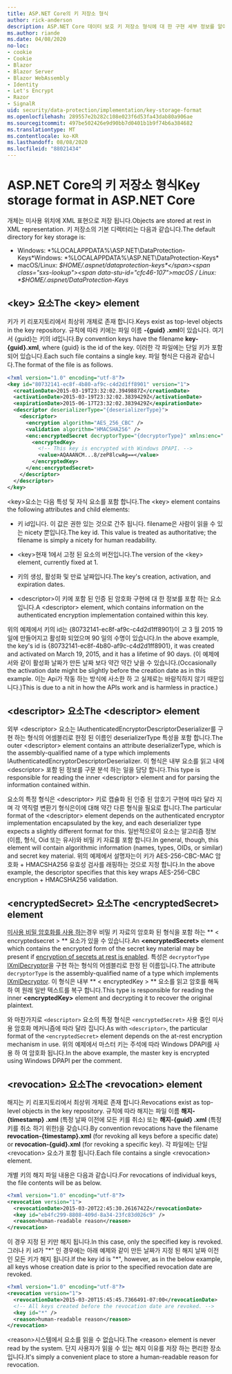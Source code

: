 ```yaml
---
title: ASP.NET Core의 키 저장소 형식
author: rick-anderson
description: ASP.NET Core 데이터 보호 키 저장소 형식에 대 한 구현 세부 정보를 알아봅니다.
ms.author: riande
ms.date: 04/08/2020
no-loc:
- cookie
- Cookie
- Blazor
- Blazor Server
- Blazor WebAssembly
- Identity
- Let's Encrypt
- Razor
- SignalR
uid: security/data-protection/implementation/key-storage-format
ms.openlocfilehash: 289557e2b282c108e023f6d53fa43dab80a906ae
ms.sourcegitcommit: 497be502426e9d90bb7d0401b1b9f74b6a384682
ms.translationtype: MT
ms.contentlocale: ko-KR
ms.lasthandoff: 08/08/2020
ms.locfileid: "88021434"
---
```

# <a name="key-storage-format-in-aspnet-core"></a><span data-ttu-id="cfc46-103">ASP.NET Core의 키 저장소 형식</span><span class="sxs-lookup"><span data-stu-id="cfc46-103">Key storage format in ASP.NET Core</span></span>

<a name="data-protection-implementation-key-storage-format"></a>

<span data-ttu-id="cfc46-104">개체는 미사용 위치에 XML 표현으로 저장 됩니다.</span><span class="sxs-lookup"><span data-stu-id="cfc46-104">Objects are stored at rest in XML representation.</span></span> <span data-ttu-id="cfc46-105">키 저장소의 기본 디렉터리는 다음과 같습니다.</span><span class="sxs-lookup"><span data-stu-id="cfc46-105">The default directory for key storage is:</span></span>

* <span data-ttu-id="cfc46-106">Windows: \*%LOCALAPPDATA%\ASP.NET\DataProtection-Keys\*</span><span class="sxs-lookup"><span data-stu-id="cfc46-106">Windows: \*%LOCALAPPDATA%\ASP.NET\DataProtection-Keys\*</span></span>
* <span data-ttu-id="cfc46-107">macOS/Linux: *$HOME/.aspnet/dataprotection-keys*</span><span class="sxs-lookup"><span data-stu-id="cfc46-107">macOS / Linux: *$HOME/.aspnet/DataProtection-Keys*</span></span>

## <a name="the-key-element"></a><span data-ttu-id="cfc46-108">\<key> 요소</span><span class="sxs-lookup"><span data-stu-id="cfc46-108">The \<key> element</span></span>

<span data-ttu-id="cfc46-109">키가 키 리포지토리에서 최상위 개체로 존재 합니다.</span><span class="sxs-lookup"><span data-stu-id="cfc46-109">Keys exist as top-level objects in the key repository.</span></span> <span data-ttu-id="cfc46-110">규칙에 따라 키에는 파일 이름 **-{guid} .xml**이 있습니다. 여기서 {guid}는 키의 id입니다.</span><span class="sxs-lookup"><span data-stu-id="cfc46-110">By convention keys have the filename **key-{guid}.xml**, where {guid} is the id of the key.</span></span> <span data-ttu-id="cfc46-111">이러한 각 파일에는 단일 키가 포함 되어 있습니다.</span><span class="sxs-lookup"><span data-stu-id="cfc46-111">Each such file contains a single key.</span></span> <span data-ttu-id="cfc46-112">파일 형식은 다음과 같습니다.</span><span class="sxs-lookup"><span data-stu-id="cfc46-112">The format of the file is as follows.</span></span>

```xml
<?xml version="1.0" encoding="utf-8"?>
<key id="80732141-ec8f-4b80-af9c-c4d2d1ff8901" version="1">
  <creationDate>2015-03-19T23:32:02.3949887Z</creationDate>
  <activationDate>2015-03-19T23:32:02.3839429Z</activationDate>
  <expirationDate>2015-06-17T23:32:02.3839429Z</expirationDate>
  <descriptor deserializerType="{deserializerType}">
    <descriptor>
      <encryption algorithm="AES_256_CBC" />
      <validation algorithm="HMACSHA256" />
      <enc:encryptedSecret decryptorType="{decryptorType}" xmlns:enc="...">
        <encryptedKey>
          <!-- This key is encrypted with Windows DPAPI. -->
          <value>AQAAANCM...8/zeP8lcwAg==</value>
        </encryptedKey>
      </enc:encryptedSecret>
    </descriptor>
  </descriptor>
</key>
```

<span data-ttu-id="cfc46-113">\<key>요소는 다음 특성 및 자식 요소를 포함 합니다.</span><span class="sxs-lookup"><span data-stu-id="cfc46-113">The \<key> element contains the following attributes and child elements:</span></span>

* <span data-ttu-id="cfc46-114">키 id입니다. 이 값은 권한 있는 것으로 간주 됩니다. filename은 사람이 읽을 수 있는 nicety 뿐입니다.</span><span class="sxs-lookup"><span data-stu-id="cfc46-114">The key id. This value is treated as authoritative; the filename is simply a nicety for human readability.</span></span>

* <span data-ttu-id="cfc46-115">\<key>현재 1에서 고정 된 요소의 버전입니다.</span><span class="sxs-lookup"><span data-stu-id="cfc46-115">The version of the \<key> element, currently fixed at 1.</span></span>

* <span data-ttu-id="cfc46-116">키의 생성, 활성화 및 만료 날짜입니다.</span><span class="sxs-lookup"><span data-stu-id="cfc46-116">The key's creation, activation, and expiration dates.</span></span>

* <span data-ttu-id="cfc46-117">\<descriptor>이 키에 포함 된 인증 된 암호화 구현에 대 한 정보를 포함 하는 요소입니다.</span><span class="sxs-lookup"><span data-stu-id="cfc46-117">A \<descriptor> element, which contains information on the authenticated encryption implementation contained within this key.</span></span>

<span data-ttu-id="cfc46-118">위의 예제에서 키의 id는 {80732141-ec8f-af9c-c4d2d1ff8901}이 고 3 월 2015 19 일에 만들어지고 활성화 되었으며 90 일의 수명이 있습니다.</span><span class="sxs-lookup"><span data-stu-id="cfc46-118">In the above example, the key's id is {80732141-ec8f-4b80-af9c-c4d2d1ff8901}, it was created and activated on March 19, 2015, and it has a lifetime of 90 days.</span></span> <span data-ttu-id="cfc46-119">(이 예제에서와 같이 활성화 날짜가 만든 날짜 보다 약간 약간 낮을 수 있습니다.</span><span class="sxs-lookup"><span data-stu-id="cfc46-119">(Occasionally the activation date might be slightly before the creation date as in this example.</span></span> <span data-ttu-id="cfc46-120">이는 Api가 작동 하는 방식에 사소한 하 고 실제로는 바람직하지 않기 때문입니다.)</span><span class="sxs-lookup"><span data-stu-id="cfc46-120">This is due to a nit in how the APIs work and is harmless in practice.)</span></span>

## <a name="the-descriptor-element"></a><span data-ttu-id="cfc46-121">\<descriptor> 요소</span><span class="sxs-lookup"><span data-stu-id="cfc46-121">The \<descriptor> element</span></span>

<span data-ttu-id="cfc46-122">외부 \<descriptor> 요소는 IAuthenticatedEncryptorDescriptorDeserializer를 구현 하는 형식의 어셈블리로 한정 된 이름인 deserializerType 특성을 포함 합니다.</span><span class="sxs-lookup"><span data-stu-id="cfc46-122">The outer \<descriptor> element contains an attribute deserializerType, which is the assembly-qualified name of a type which implements IAuthenticatedEncryptorDescriptorDeserializer.</span></span> <span data-ttu-id="cfc46-123">이 형식은 내부 요소를 읽고 내에 \<descriptor> 포함 된 정보를 구문 분석 하는 일을 담당 합니다.</span><span class="sxs-lookup"><span data-stu-id="cfc46-123">This type is responsible for reading the inner \<descriptor> element and for parsing the information contained within.</span></span>

<span data-ttu-id="cfc46-124">요소의 특정 형식은 \<descriptor> 키로 캡슐화 된 인증 된 암호기 구현에 따라 달라 지 며 각 역직렬 변환기 형식은이에 대해 약간 다른 형식을 필요로 합니다.</span><span class="sxs-lookup"><span data-stu-id="cfc46-124">The particular format of the \<descriptor> element depends on the authenticated encryptor implementation encapsulated by the key, and each deserializer type expects a slightly different format for this.</span></span> <span data-ttu-id="cfc46-125">일반적으로이 요소는 알고리즘 정보 (이름, 형식, Oid 또는 유사)와 비밀 키 자료를 포함 합니다.</span><span class="sxs-lookup"><span data-stu-id="cfc46-125">In general, though, this element will contain algorithmic information (names, types, OIDs, or similar) and secret key material.</span></span> <span data-ttu-id="cfc46-126">위의 예제에서 설명자는이 키가 AES-256-CBC-MAC 암호화 + HMACSHA256 유효성 검사를 래핑하는 것으로 지정 합니다.</span><span class="sxs-lookup"><span data-stu-id="cfc46-126">In the above example, the descriptor specifies that this key wraps AES-256-CBC encryption + HMACSHA256 validation.</span></span>

## <a name="the-encryptedsecret-element"></a><span data-ttu-id="cfc46-127">\<encryptedSecret> 요소</span><span class="sxs-lookup"><span data-stu-id="cfc46-127">The \<encryptedSecret> element</span></span>

<span data-ttu-id="cfc46-128">[미사용 비밀 암호화를 사용 하는](xref:security/data-protection/implementation/key-encryption-at-rest)경우 비밀 키 자료의 암호화 된 형식을 포함 하는 \*\* &lt; encryptedsecret &gt; \*\* 요소가 있을 수 있습니다.</span><span class="sxs-lookup"><span data-stu-id="cfc46-128">An **&lt;encryptedSecret&gt;** element which contains the encrypted form of the secret key material may be present if [encryption of secrets at rest is enabled](xref:security/data-protection/implementation/key-encryption-at-rest).</span></span> <span data-ttu-id="cfc46-129">특성은 `decryptorType` [IXmlDecryptor](/dotnet/api/microsoft.aspnetcore.dataprotection.xmlencryption.ixmldecryptor)을 구현 하는 형식의 어셈블리로 한정 된 이름입니다.</span><span class="sxs-lookup"><span data-stu-id="cfc46-129">The attribute `decryptorType` is the assembly-qualified name of a type which implements [IXmlDecryptor](/dotnet/api/microsoft.aspnetcore.dataprotection.xmlencryption.ixmldecryptor).</span></span> <span data-ttu-id="cfc46-130">이 형식은 내부 \*\* &lt; encryptedKey &gt; \*\* 요소를 읽고 암호를 해독 하 여 원래 일반 텍스트를 복구 합니다.</span><span class="sxs-lookup"><span data-stu-id="cfc46-130">This type is responsible for reading the inner **&lt;encryptedKey&gt;** element and decrypting it to recover the original plaintext.</span></span>

<span data-ttu-id="cfc46-131">와 마찬가지로 `<descriptor>` 요소의 특정 형식은 `<encryptedSecret>` 사용 중인 미사용 암호화 메커니즘에 따라 달라 집니다.</span><span class="sxs-lookup"><span data-stu-id="cfc46-131">As with `<descriptor>`, the particular format of the `<encryptedSecret>` element depends on the at-rest encryption mechanism in use.</span></span> <span data-ttu-id="cfc46-132">위의 예제에서 마스터 키는 주석에 따라 Windows DPAPI를 사용 하 여 암호화 됩니다.</span><span class="sxs-lookup"><span data-stu-id="cfc46-132">In the above example, the master key is encrypted using Windows DPAPI per the comment.</span></span>

## <a name="the-revocation-element"></a><span data-ttu-id="cfc46-133">\<revocation> 요소</span><span class="sxs-lookup"><span data-stu-id="cfc46-133">The \<revocation> element</span></span>

<span data-ttu-id="cfc46-134">해지는 키 리포지토리에서 최상위 개체로 존재 합니다.</span><span class="sxs-lookup"><span data-stu-id="cfc46-134">Revocations exist as top-level objects in the key repository.</span></span> <span data-ttu-id="cfc46-135">규칙에 따라 해지는 파일 이름 **해지-{timestamp} .xml** (특정 날짜 이전에 모든 키를 취소) 또는 **해지-{guid} .xml** (특정 키를 취소 하기 위한)을 갖습니다.</span><span class="sxs-lookup"><span data-stu-id="cfc46-135">By convention revocations have the filename **revocation-{timestamp}.xml** (for revoking all keys before a specific date) or **revocation-{guid}.xml** (for revoking a specific key).</span></span> <span data-ttu-id="cfc46-136">각 파일에는 단일 \<revocation> 요소가 포함 됩니다.</span><span class="sxs-lookup"><span data-stu-id="cfc46-136">Each file contains a single \<revocation> element.</span></span>

<span data-ttu-id="cfc46-137">개별 키의 해지 파일 내용은 다음과 같습니다.</span><span class="sxs-lookup"><span data-stu-id="cfc46-137">For revocations of individual keys, the file contents will be as below.</span></span>

```xml
<?xml version="1.0" encoding="utf-8"?>
<revocation version="1">
  <revocationDate>2015-03-20T22:45:30.2616742Z</revocationDate>
  <key id="eb4fc299-8808-409d-8a34-23fc83d026c9" />
  <reason>human-readable reason</reason>
</revocation>
```

<span data-ttu-id="cfc46-138">이 경우 지정 된 키만 해지 됩니다.</span><span class="sxs-lookup"><span data-stu-id="cfc46-138">In this case, only the specified key is revoked.</span></span> <span data-ttu-id="cfc46-139">그러나 키 id가 "\*" 인 경우에는 아래 예제와 같이 만든 날짜가 지정 된 해지 날짜 이전 인 모든 키가 해지 됩니다.</span><span class="sxs-lookup"><span data-stu-id="cfc46-139">If the key id is "\*", however, as in the below example, all keys whose creation date is prior to the specified revocation date are revoked.</span></span>

```xml
<?xml version="1.0" encoding="utf-8"?>
<revocation version="1">
  <revocationDate>2015-03-20T15:45:45.7366491-07:00</revocationDate>
  <!-- All keys created before the revocation date are revoked. -->
  <key id="*" />
  <reason>human-readable reason</reason>
</revocation>
```

<span data-ttu-id="cfc46-140">\<reason>시스템에서 요소를 읽을 수 없습니다.</span><span class="sxs-lookup"><span data-stu-id="cfc46-140">The \<reason> element is never read by the system.</span></span> <span data-ttu-id="cfc46-141">단지 사용자가 읽을 수 있는 해지 이유를 저장 하는 편리한 장소입니다.</span><span class="sxs-lookup"><span data-stu-id="cfc46-141">It's simply a convenient place to store a human-readable reason for revocation.</span></span>
